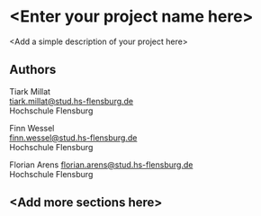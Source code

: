# \<Enter your project name here\>
\<Add a simple description of your project here\>

## Authors
Tiark Millat\
tiark.millat@stud.hs-flensburg.de\
Hochschule Flensburg

Finn Wessel\
finn.wessel@stud.hs-flensburg.de\
Hochschule Flensburg

Florian Arens 
florian.arens@stud.hs-flensburg.de\
Hochschule Flensburg

## \<Add more sections here\>
